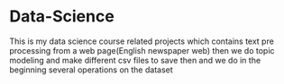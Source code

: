 # Data-Science
This is my data science course related projects which contains text pre processing from a web page(English newspaper web) then we do topic modeling and make different csv files to save then and we do in the beginning several operations on the dataset  
